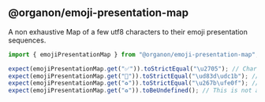 ## @organon/emoji-presentation-map

A non exhaustive Map of a few utf8 characters to their emoji presentation sequences.

```js
import { emojiPresentationMap } from "@organon/emoji-presentation-map";

expect(emojiPresentationMap.get("✅")).toStrictEqual("\u2705"); // Character has an emoji presentation and an emoji presentation sequence
expect(emojiPresentationMap.get("🐛")).toStrictEqual("\ud83d\udc1b"); // Character has an emoji presentation but no emoji presentation sequence
expect(emojiPresentationMap.get("♻")).toStrictEqual("\u267b\ufe0f"); // Character has no emoji presentation but an emoji presentation sequence
expect(emojiPresentationMap.get("♻️")).toBeUndefined(); // This is not a character, but an actual emoji presentation sequence
```